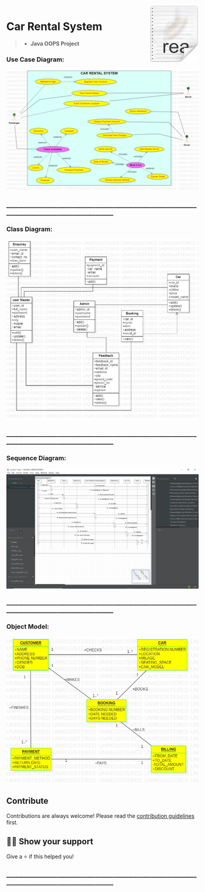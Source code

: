 <img src="/Diagrams/icon.png" align="right" />

# **Car Rental System**
> - **Java OOPS Project**

### Use Case Diagram:
<img src="/Diagrams/UseCaseDiagram.jpg" />  

### **____________________________________________________________________________________________________**

### Class Diagram:
<img src="/Diagrams/Class Diagram.jpg"/>



### **____________________________________________________________________________________________________**

### Sequence Diagram:
<img src="/Diagrams/Sequence diagram.png" />


### **____________________________________________________________________________________________________**
### Object Model:
<img src="/Diagrams/Object Model.jpg"/>




## Contribute

Contributions are always welcome!
Please read the [contribution guidelines](contributing.md) first.

## :man_astronaut: Show your support

Give a ⭐️ if this helped you!
### **____________________________________________________________________________________________________**
